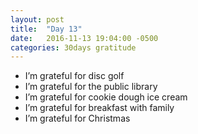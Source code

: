 ```yaml
---
layout: post
title:  "Day 13"
date:   2016-11-13 19:04:00 -0500
categories: 30days gratitude
---
```


* I’m grateful for disc golf
* I’m grateful for the public library
* I’m grateful for cookie dough ice cream
* I’m grateful for breakfast with family
* I’m grateful for Christmas
